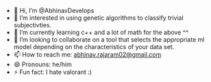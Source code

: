 - 👋 Hi, I’m @AbhinavDevelops
- 👀 I’m interested in using genetic algorithms to classify trivial subjectivties. 
- 🌱 I’m currently learning c++ and a lot of math for the above ^^
- 💞️ I’m looking to collaborate on a tool that selects the appropriate ml model depending on the characteristics of your data set.
- 📫 How to reach me: abhinav.rajaram02@gmail.com
- 😄 Pronouns: he/him
- ⚡ Fun fact: I hate valorant :)

<!---
AbhinavDevelops/AbhinavDevelops is a ✨ special ✨ repository because its `README.md` (this file) appears on your GitHub profile.
You can click the Preview link to take a look at your changes.
--->
